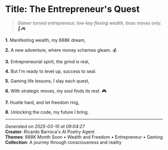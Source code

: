 # Title: The Entrepreneur's Quest

> *Gamer turned entrepreneur, low-key flexing wealth, boss moves only. 💼🎮*

**1.** Manifesting wealth, my 888K dream,


**2.** A new adventure, where money schemes gleam. 💰


**3.** Entrepreneurial spirit, the grind is real,


**4.** But I'm ready to level up, success to seal.


**5.** Gaming life lessons, I slay each quest,


**6.** With strategic moves, my soul finds its rest. 🎮


**7.** Hustle hard, and let freedom ring,


**8.** Unlocking the code, my future I bring.



---

*Generated on 2025-03-10 at 09:04:27*  
**Creator**: Ricardo Barroca's AI Poetry Agent  
**Themes**: 888K Month Soon • Wealth and Freedom • Entrepreneur • Gaming  
**Collection**: A journey through consciousness and reality